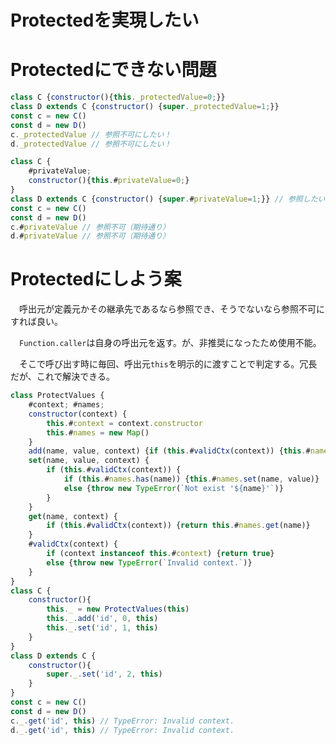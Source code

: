 # Protectedを実現したい

<!-- more -->

# Protectedにできない問題

```javascript
class C {constructor(){this._protectedValue=0;}}
class D extends C {constructor() {super._protectedValue=1;}}
const c = new C()
const d = new D()
c._protectedValue // 参照不可にしたい！
d._protectedValue // 参照不可にしたい！
```
```javascript
class C {
    #privateValue;
    constructor(){this.#privateValue=0;}
}
class D extends C {constructor() {super.#privateValue=1;}} // 参照したいのに不可！
const c = new C()
const d = new D()
c.#privateValue // 参照不可（期待通り）
d.#privateValue // 参照不可（期待通り）
```

# Protectedにしよう案

　呼出元が定義元かその継承先であるなら参照でき、そうでないなら参照不可にすれば良い。

　`Function.caller`は自身の呼出元を返す。が、非推奨になったため使用不能。

　そこで呼び出す時に毎回、呼出元`this`を明示的に渡すことで判定する。冗長だが、これで解決できる。

```javascript
class ProtectValues {
    #context; #names;
    constructor(context) {
        this.#context = context.constructor
        this.#names = new Map()
    }
    add(name, value, context) {if (this.#validCtx(context)) {this.#names.set(name, value)}}
    set(name, value, context) {
        if (this.#validCtx(context)) {
            if (this.#names.has(name)) {this.#names.set(name, value)}
            else {throw new TypeError(`Not exist '${name}'`)}
        }
    }
    get(name, context) {
        if (this.#validCtx(context)) {return this.#names.get(name)}
    }
    #validCtx(context) {
        if (context instanceof this.#context) {return true}
        else {throw new TypeError(`Invalid context.`)}
    }
}
class C {
    constructor(){
        this._ = new ProtectValues(this)
        this._.add('id', 0, this)
        this._.set('id', 1, this)
    }
}
class D extends C {
    constructor(){
        super._.set('id', 2, this)
    }
}
const c = new C()
const d = new D()
c._.get('id', this) // TypeError: Invalid context.
d._.get('id', this) // TypeError: Invalid context.
```


